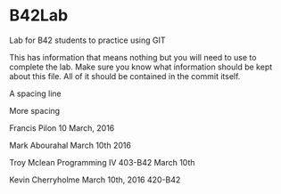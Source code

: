 # B42Lab
Lab for B42 students to practice using GIT

This has information that means nothing but you will need to use to complete the lab.
Make sure you know what information should be kept about this file. All of it should be contained in the commit itself. 

A spacing line

More spacing

Francis Pilon
10 March, 2016

Mark Abourahal
March 10th 2016

Troy Mclean
Programming IV
403-B42
March 10th

Kevin Cherryholme
March 10th, 2016
420-B42


